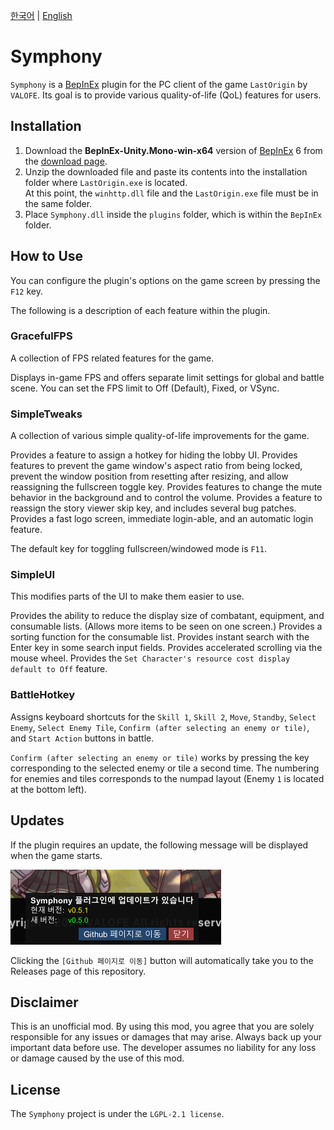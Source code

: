 [한국어](README.ko.md) | [English](README.md)

# Symphony
`Symphony` is a [BepInEx](https://github.com/BepInEx/BepInEx) plugin for the PC client of the game `LastOrigin` by `VALOFE`.
Its goal is to provide various quality-of-life (QoL) features for users.

## Installation
1. Download the **BepInEx-Unity.Mono-win-x64** version of [BepInEx](https://github.com/BepInEx/BepInEx) 6 from the [download page](https://github.com/BepInEx/BepInEx/releases/tag/v6.0.0-pre.2).
2. Unzip the downloaded file and paste its contents into the installation folder where `LastOrigin.exe` is located.\
At this point, the `winhttp.dll` file and the `LastOrigin.exe` file must be in the same folder.
3. Place `Symphony.dll` inside the `plugins` folder, which is within the `BepInEx` folder.

## How to Use
You can configure the plugin's options on the game screen by pressing the `F12` key.

The following is a description of each feature within the plugin.

### GracefulFPS
A collection of FPS related features for the game.

Displays in-game FPS and offers separate limit settings for global and battle scene.
You can set the FPS limit to Off (Default), Fixed, or VSync.

### SimpleTweaks
A collection of various simple quality-of-life improvements for the game.

Provides a feature to assign a hotkey for hiding the lobby UI.
Provides features to prevent the game window's aspect ratio from being locked, prevent the window position from resetting after resizing, and allow reassigning the fullscreen toggle key.
Provides features to change the mute behavior in the background and to control the volume.
Provides a feature to reassign the story viewer skip key, and includes several bug patches.
Provides a fast logo screen, immediate login-able, and an automatic login feature.

The default key for toggling fullscreen/windowed mode is `F11`.

### SimpleUI
This modifies parts of the UI to make them easier to use.

Provides the ability to reduce the display size of combatant, equipment, and consumable lists. (Allows more items to be seen on one screen.)
Provides a sorting function for the consumable list.
Provides instant search with the Enter key in some search input fields.
Provides accelerated scrolling via the mouse wheel.
Provides the `Set Character's resource cost display default to Off` feature.

### BattleHotkey
Assigns keyboard shortcuts for the `Skill 1`, `Skill 2`, `Move`, `Standby`, `Select Enemy`, `Select Enemy Tile`, `Confirm (after selecting an enemy or tile)`, and `Start Action` buttons in battle.

`Confirm (after selecting an enemy or tile)` works by pressing the key corresponding to the selected enemy or tile a second time.
The numbering for enemies and tiles corresponds to the numpad layout (Enemy `1` is located at the bottom left).


## Updates
If the plugin requires an update, the following message will be displayed when the game starts.

![Update Screen](doc/update.png)

Clicking the `[Github 페이지로 이동]` button will automatically take you to the Releases page of this repository.

## Disclaimer
This is an unofficial mod. By using this mod, you agree that you are solely responsible for any issues or damages that may arise. Always back up your important data before use. The developer assumes no liability for any loss or damage caused by the use of this mod.

## License
The `Symphony` project is under the `LGPL-2.1 license`.
